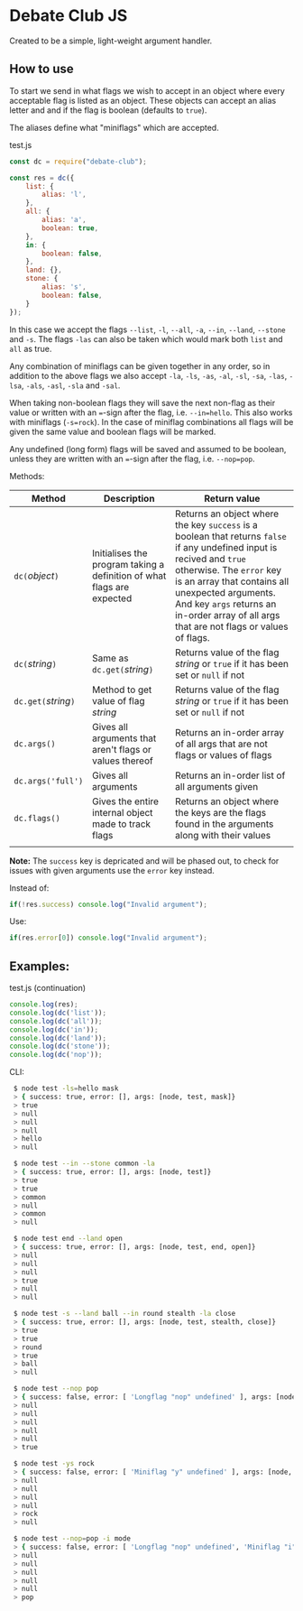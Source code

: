 # Debate Club JS

Created to be a simple, light-weight argument handler.

## How to use

To start we send in what flags we wish to accept in an object where every acceptable flag is listed as an object. These objects can accept an alias letter and and if the flag is boolean (defaults to `true`).

The aliases define what "miniflags" which are accepted.

test.js
```js
const dc = require("debate-club");

const res = dc({
	list: {
		alias: 'l',
	},
	all: {
		alias: 'a',
		boolean: true,
	},
	in: {
		boolean: false,
	},
	land: {},
	stone: {
		alias: 's',
		boolean: false,
	}
});
```
In this case we accept the flags `--list`, `-l`, `--all`, `-a`, `--in`, `--land`, `--stone` and `-s`. The flags `-las` can also be taken which would mark both `list` and `all` as true.

Any combination of miniflags can be given together in any order, so in addition to the above flags we also accept `-la`, `-ls`, `-as`, `-al`, `-sl`, `-sa`, `-las`, `-lsa`, `-als`, `-asl`, `-sla` and `-sal`.

When taking non-boolean flags they will save the next non-flag as their value or written with an `=`-sign after the flag, i.e. `--in=hello`. This also works with miniflags (`-s=rock`). In the case of miniflag combinations all flags will be given the same value and boolean flags will be marked.

Any undefined (long form) flags will be saved and assumed to be boolean, unless they are written with an `=`-sign after the flag, i.e. `--nop=pop`.

Methods:

| Method               | Description                                                            | Return value                                                                                                                                                                                                                                                                                        |
| -------------------- | ---------------------------------------------------------------------- | --------------------------------------------------------------------------------------------------------------------------------------------------------------------------------------------------------------------------------------------------------------------------------------------------- |
| `dc(`*object*`)`     | Initialises the program taking a definition of what flags are expected | Returns an object where the key `success` is a boolean that returns `false` if any undefined input is recived and `true` otherwise. The `error` key is an array that contains all unexpected arguments. And key `args` returns an in-order array of all args that are not flags or values of flags. |
| `dc(`*string*`)`     | Same as `dc.get(`*string*`)`                                           | Returns value of the flag *string* or `true` if it has been set or `null` if not                                                                                                                                                                                                                    |
| `dc.get(`*string*`)` | Method to get value of flag *string*                                   | Returns value of the flag *string* or `true` if it has been set or `null` if not                                                                                                                                                                                                                    |
| `dc.args()`          | Gives all arguments that aren't flags or values thereof                | Returns an in-order array of all args that are not flags or values of flags                                                                                                                                                                                                                         |
| `dc.args('full')`    | Gives all arguments                                                    | Returns an in-order list of all arguments given                                                                                                                                                                                                                                                     |
| `dc.flags()`         | Gives the entire internal object made to track flags                   | Returns an object where the keys are the flags found in the arguments along with their values                                                                                                                                                                                                       |
|                      |

**Note:** The `success` key is depricated and will be phased out, to check for issues with given arguments use the `error` key instead.

Instead of: 
```js
if(!res.success) console.log("Invalid argument");
```

Use:
```js
if(res.error[0]) console.log("Invalid argument");
```

## Examples:

test.js (continuation)
```js
console.log(res);
console.log(dc('list'));
console.log(dc('all'));
console.log(dc('in'));
console.log(dc('land'));
console.log(dc('stone'));
console.log(dc('nop'));
```

CLI:
```bash
 $ node test -ls=hello mask
 > { success: true, error: [], args: [node, test, mask]}
 > true
 > null
 > null
 > null
 > hello
 > null
```

```bash
 $ node test --in --stone common -la
 > { success: true, error: [], args: [node, test]}
 > true
 > true
 > common
 > null
 > common
 > null
```

```bash
 $ node test end --land open
 > { success: true, error: [], args: [node, test, end, open]}
 > null
 > null
 > null
 > true
 > null
 > null
```

```bash
 $ node test -s --land ball --in round stealth -la close
 > { success: true, error: [], args: [node, test, stealth, close]}
 > true
 > true
 > round
 > true
 > ball
 > null
```

```bash
 $ node test --nop pop
 > { success: false, error: [ 'Longflag "nop" undefined' ], args: [node, test, pop]}
 > null
 > null
 > null
 > null
 > null
 > true
```

```bash
 $ node test -ys rock
 > { success: false, error: [ 'Miniflag "y" undefined' ], args: [node, test]}
 > null
 > null
 > null
 > null
 > rock
 > null
```

```bash
 $ node test --nop=pop -i mode
 > { success: false, error: [ 'Longflag "nop" undefined', 'Miniflag "i" undefined' ], args: [node, test, mode]}
 > null
 > null
 > null
 > null
 > null
 > pop
```
